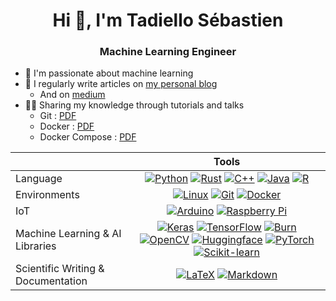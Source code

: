 
<h1 align="center">Hi 👋, I'm Tadiello Sébastien</h1>
<!--
<h3 align="center">Artificial Intelligence Engineer</h3>
-->
<h3 align="center">Machine Learning Engineer</h3>

- 🤖 I'm passionate about machine learning
- 📝 I regularly write articles on [my personal blog](https://stadiello.github.io/sebastien-tadiello/)
    - And on [medium](https://medium.com/@sebastientadiello)
- 🧑‍🏫 Sharing my knowledge through tutorials and talks
  - Git : [PDF](https://github.com/stadiello/deep_learning_TP/blob/main/G.pdf)
  - Docker : [PDF](https://github.com/stadiello/deep_learning_TP/blob/main/D.pdf)
  - Docker Compose : [PDF](https://github.com/stadiello/deep_learning_TP/blob/main/DC.pdf)

<!--
<p align="center"><img align="center" src="https://github-readme-stats.vercel.app/api/top-langs?username=stadiello&show_icons=true&locale=en&layout=compact" alt="stadiello" /></p>
-->

<div align="center">

| |Tools| 
| :--------------- |:---------------:| 
| Language | [![Python](https://img.shields.io/badge/Python-black?style=flat&logo=python)](https://www.python.org/) [![Rust](https://img.shields.io/badge/Rust-black?style=flat&logo=rust)](https://www.rust-lang.org/) [![C++](https://img.shields.io/badge/C++-black?style=flat&logo=c%2B%2B)]() [![Java](https://img.shields.io/badge/Java-black?style=flat&logo=java)](https://www.java.com/) [![R](https://img.shields.io/badge/R-black?style=flat&logo=r)](https://cran.r-project.org/)|
| Environments | [![Linux](https://img.shields.io/badge/Linux-black?style=flat&logo=linux)](https://www.linux.org/) [![Git](https://img.shields.io/badge/Git-black?style=flat&logo=git)](https://git-scm.com/) [![Docker](https://img.shields.io/badge/Docker-black?style=flat&logo=docker)](https://www.docker.com/) |
| IoT | [![Arduino](https://img.shields.io/badge/Arduino-black?style=flat&logo=arduino)](https://www.arduino.cc/) [![Raspberry Pi](https://img.shields.io/badge/Raspberry%20Pi-black?style=flat&logo=raspberry-pi)](https://www.raspberrypi.org/) |
| Machine Learning & AI Libraries |[![Keras](https://img.shields.io/badge/Keras-black?style=flat&logo=keras)](https://keras.io/) [![TensorFlow](https://img.shields.io/badge/TensorFlow-black?style=flat&logo=tensorflow)](https://www.tensorflow.org/) [![Burn](https://img.shields.io/badge/Burn-black?style=flat&logo=burn)](https://burn.dev/) [![OpenCV](https://img.shields.io/badge/OpenCV-black?style=flat&logo=opencv)](https://opencv.org/) [![Huggingface](https://img.shields.io/badge/Hugging_Face-black?style=flat&logo=huggingface)](https://huggingface.co/) [![PyTorch](https://img.shields.io/badge/PyTorch-black?style=flat&logo=pytorch)](https://pytorch.org/) [![Scikit-learn](https://img.shields.io/badge/Scikit_learn-black?style=flat&logo=scikit-learn)](https://scikit-learn.org/)|
| Scientific Writing & Documentation | [![LaTeX](https://img.shields.io/badge/LaTeX-black?style=flat&logo=latex)](https://www.latex-project.org/) [![Markdown](https://img.shields.io/badge/Markdown-black?style=flat&logo=markdown)]() |

</div>

<!--
<p align="center">
<img width="48%" src="https://github-readme-streak-stats.herokuapp.com/?user=stadiello&theme=highcontrast&hide_border=true" alt="stadiello" />
</p>




**stadiello/stadiello** is a ✨ _special_ ✨ repository because its `README.md` (this file) appears on your GitHub profile.
-->
